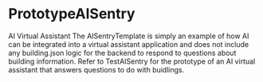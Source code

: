 # PrototypeAISentry
AI Virtual Assistant
The AISentryTemplate is simply an example of how AI can be integrated into a virtual assistant application and does not include any building.json logic for the backend to respond to questions
about building information. 
Refer to TestAISentry for the prototype of an AI virtual assistant that answers questions to do with buidlings. 
